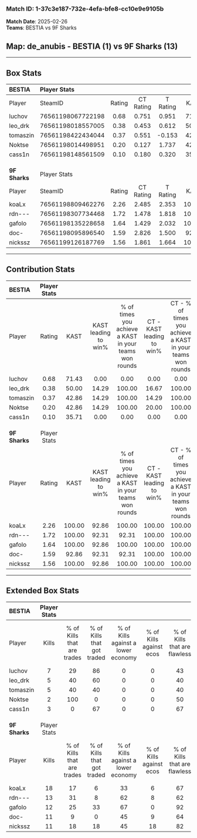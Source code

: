 ### Match ID: 1-37c3e187-732e-4efa-bfe8-cc10e9e9105b  
**Match Date**: 2025-02-26  
**Teams**: BESTIA vs 9F Sharks  

## **Map**: de_anubis - BESTIA (1) vs 9F Sharks (13)  
---  

## Box Stats  

| **BESTIA**    | Player Stats      |        |           |          |        |       |       |         |        |      |     |
| :- | :- | :-: | :-: | :-: | :-: | :-: | :-: | :-: | :-: | :-: | :-: |
| Player        | SteamID           | Rating | CT Rating | T Rating |  KAST  |  ADR  | Kills | Assists | Deaths | K/D  | HS% |
| luchov        | 76561198067722198 |  0.68  |   0.751   |  0.951   | 71.43  | 59.3  |   7   |    1    |   14   | 0.50 | 85  |
| leo_drk       | 76561198018557005 |  0.38  |   0.453   |  0.612   | 50.00  | 52.4  |   5   |    1    |   14   | 0.36 | 60  |
| tomaszin      | 76561198422434044 |  0.37  |   0.551   |  -0.153  | 42.86  | 51.2  |   5   |    2    |   13   | 0.38 | 40  |
| Noktse        | 76561198014498951 |  0.20  |   0.127   |  1.737   | 42.86  | 48.7  |   2   |    1    |   12   | 0.17 | 100 |
| cass1n        | 76561198148561509 |  0.10  |   0.180   |  0.320   | 35.71  | 27.6  |   3   |    0    |   13   | 0.23 | 33  |
|               |                   |        |           |          |        |       |       |         |        |      |     |
|               |                   |        |           |          |        |       |       |         |        |      |     |
|               |                   |        |           |          |        |       |       |         |        |      |     |
| **9F Sharks** | Player Stats      |        |           |          |        |       |       |         |        |      |     |
| Player        | SteamID           | Rating | CT Rating | T Rating |  KAST  |  ADR  | Kills | Assists | Deaths | K/D  | HS% |
| koaLx         | 76561198809462276 |  2.26  |   2.485   |  2.353   | 100.00 | 128.9 |  18   |    9    |   3    | 6.00 | 44  |
| rdn---        | 76561198307734468 |  1.72  |   1.478   |  1.818   | 100.00 | 78.8  |  13   |    4    |   4    | 3.25 | 53  |
| gafolo        | 76561198135228658 |  1.64  |   1.429   |  2.032   | 100.00 | 85.3  |  12   |    4    |   5    | 2.40 | 66  |
| doc-          | 76561198095896540 |  1.59  |   2.826   |  1.500   | 92.86  | 109.1 |  11   |    7    |   6    | 1.83 | 54  |
| nickssz       | 76561199126187769 |  1.56  |   1.861   |  1.664   | 100.00 | 79.3  |  11   |    3    |   5    | 2.20 | 27  |
---  

## Contribution Stats  

| **BESTIA**    | Player Stats |        |                      |                                                        |                           |                                                             |                          |                                                            |
| :- | :-: | :-: | :-: | :-: | :-: | :-: | :-: | :-: |
| Player        |    Rating    |  KAST  | KAST leading to win% | % of times you achieve a KAST in your teams won rounds | CT - KAST leading to win% | CT - % of times you achieve a KAST in your teams won rounds | T - KAST leading to win% | T - % of times you achieve a KAST in your teams won rounds |
| luchov        |     0.68     | 71.43  |         0.00         |                          0.00                          |           0.00            |                            0.00                             |           0.00           |                            0.00                            |
| leo_drk       |     0.38     | 50.00  |        14.29         |                         100.00                         |           16.67           |                           100.00                            |           0.00           |                            0.00                            |
| tomaszin      |     0.37     | 42.86  |        14.29         |                         100.00                         |           14.29           |                           100.00                            |           0.00           |                            0.00                            |
| Noktse        |     0.20     | 42.86  |        14.29         |                         100.00                         |           20.00           |                           100.00                            |           0.00           |                            0.00                            |
| cass1n        |     0.10     | 35.71  |         0.00         |                          0.00                          |           0.00            |                            0.00                             |           0.00           |                            0.00                            |
|               |              |        |                      |                                                        |                           |                                                             |                          |                                                            |
|               |              |        |                      |                                                        |                           |                                                             |                          |                                                            |
|               |              |        |                      |                                                        |                           |                                                             |                          |                                                            |
| **9F Sharks** | Player Stats |        |                      |                                                        |                           |                                                             |                          |                                                            |
| Player        |    Rating    |  KAST  | KAST leading to win% | % of times you achieve a KAST in your teams won rounds | CT - KAST leading to win% | CT - % of times you achieve a KAST in your teams won rounds | T - KAST leading to win% | T - % of times you achieve a KAST in your teams won rounds |
| koaLx         |     2.26     | 100.00 |        92.86         |                         100.00                         |          100.00           |                           100.00                            |          91.67           |                           100.00                           |
| rdn---        |     1.72     | 100.00 |        92.31         |                         92.31                          |          100.00           |                           100.00                            |          90.91           |                           90.91                            |
| gafolo        |     1.64     | 100.00 |        92.86         |                         100.00                         |          100.00           |                           100.00                            |          91.67           |                           100.00                           |
| doc-          |     1.59     | 92.86  |        92.31         |                         92.31                          |          100.00           |                           100.00                            |          90.91           |                           90.91                            |
| nickssz       |     1.56     | 100.00 |        92.86         |                         100.00                         |          100.00           |                           100.00                            |          91.67           |                           100.00                           |
---  

## Extended Box Stats  

| **BESTIA**    | Player Stats |                            |                            |                                    |                         |                              |                                 |        |                             |                                     |                          |                               |                            |
| :- | :-: | :-: | :-: | :-: | :-: | :-: | :-: | :-: | :-: | :-: | :-: | :-: | :-: |
| Player        |    Kills     | % of Kills that are trades | % of Kills that got traded | % of Kills against a lower economy | % of Kills against ecos | % of Kills that are flawless | % of Kills that are close duels | Deaths | % of Deaths that get traded | % of Deaths against a lower economy | % of Deaths against ecos | % of Deaths that are flawless | % of Deaths that are close |
| luchov        |      7       |             29             |             86             |                 0                  |            0            |              43              |               14                |   14   |             14              |                  0                  |            0             |              79               |             0              |
| leo_drk       |      5       |             40             |             60             |                 0                  |            0            |              40              |                0                |   14   |             14              |                  0                  |            0             |              50               |             7              |
| tomaszin      |      5       |             40             |             40             |                 0                  |            0            |              40              |               20                |   13   |              0              |                  0                  |            0             |              77               |             8              |
| Noktse        |      2       |            100             |             0              |                 0                  |            0            |              50              |                0                |   12   |             17              |                  0                  |            0             |              67               |             0              |
| cass1n        |      3       |             0              |             67             |                 0                  |            0            |              67              |               33                |   13   |             15              |                  0                  |            0             |              77               |             0              |
|               |              |                            |                            |                                    |                         |                              |                                 |        |                             |                                     |                          |                               |                            |
|               |              |                            |                            |                                    |                         |                              |                                 |        |                             |                                     |                          |                               |                            |
|               |              |                            |                            |                                    |                         |                              |                                 |        |                             |                                     |                          |                               |                            |
| **9F Sharks** | Player Stats |                            |                            |                                    |                         |                              |                                 |        |                             |                                     |                          |                               |                            |
| Player        |    Kills     | % of Kills that are trades | % of Kills that got traded | % of Kills against a lower economy | % of Kills against ecos | % of Kills that are flawless | % of Kills that are close duels | Deaths | % of Deaths that get traded | % of Deaths against a lower economy | % of Deaths against ecos | % of Deaths that are flawless | % of Deaths that are close |
| koaLx         |      18      |             17             |             6              |                 33                 |            6            |              67              |                0                |   3    |             67              |                 33                  |            0             |              33               |             33             |
| rdn---        |      13      |             31             |             8              |                 62                 |            8            |              62              |                8                |   4    |             50              |                  0                  |            0             |              75               |             25             |
| gafolo        |      12      |             25             |             33             |                 67                 |            0            |              92              |                0                |   5    |             80              |                 60                  |            0             |              60               |             0              |
| doc-          |      11      |             9              |             0              |                 45                 |            9            |              64              |                0                |   6    |             33              |                 50                  |            17            |              33               |             0              |
| nickssz       |      11      |             18             |             18             |                 45                 |           18            |              82              |                9                |   5    |             60              |                 40                  |            0             |              40               |             20             |
